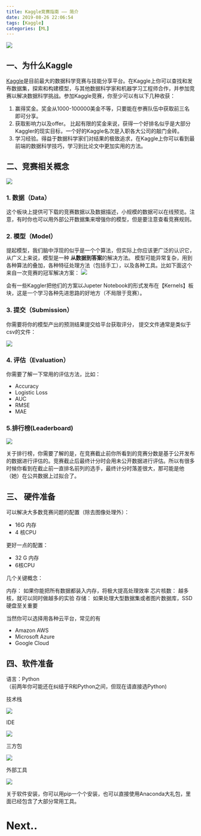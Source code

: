 ```yaml
---
title: Kaggle竞赛指南 —— 简介
date: 2019-08-26 22:06:54
tags: [Kaggle]
categories: [ML]
---
```



![](https://user-images.githubusercontent.com/1400357/91358191-4c7f5c00-e7ea-11ea-8329-29a5ef4661d6.png)



## 一、为什么Kaggle

[Kaggle](https://www.kaggle.com/)是目前最大的数据科学竞赛与技能分享平台。在Kaggle上你可以查找和发布数据集，探索和构建模型，与其他数据科学家和机器学习工程师合作，并参加竞赛以解决数据科学挑战。参加Kaggle竞赛，你至少可以有以下几种收获：
<!--more-->

1. 赢得奖金。奖金从1000-100000美金不等，只要能在参赛队伍中获取前三名即可分享。
2. 获取影响力以及offer。 比起有限的奖金来说，获得一个好排名似乎是大部分Kaggler的现实目标，一个好的Kaggle名次是入职各大公司的敲门金砖。
3. 学习经验。得益于数据科学家们对结果的极致追求，在Kaggle上你可以看到最前端的数据科学技巧，学习到比论文中更加实用的方法。


## 二、竞赛相关概念

![](https://user-images.githubusercontent.com/1400357/91358246-6325b300-e7ea-11ea-85d5-a5aabcb6306c.png)



### 1. 数据（Data）

这个板块上提供可下载的竞赛数据以及数据描述，小规模的数据可以在线预览。注意，有时你也可以用外部公开数据集来增强你的模型，但是要注意查看竞赛规则。

### 2. 模型（Model）
提起模型，我们脑中浮现的似乎是一个个算法，但实际上你应该更广泛的认识它，从广义上来说，模型是一种 **从数据到答案**的解决方法。 模型可能异常复杂，用到各种算法的叠加，各种特征处理方法（包括手工），以及各种工具。比如下面这个来自一次竞赛的冠军解决方案：
![](https://user-images.githubusercontent.com/1400357/91358305-7c2e6400-e7ea-11ea-9ad8-030ddb61f089.png)


会有一些Kaggler把他们的方案以Jupeter Notebook的形式发布在【Kernels】板块，这是一个学习各种先进思路的好地方（不局限于竞赛）。

### 3. 提交（Submission）

你需要将你的模型产出的预测结果提交给平台获取评分， 提交文件通常是类似于csv的文件：

![](https://user-images.githubusercontent.com/1400357/91358341-8fd9ca80-e7ea-11ea-8621-2a82224f8623.png)

### 4. 评估（Evaluation）

你需要了解一下常用的评估方法，比如：

* Accuracy
* Logistic Loss
* AUC
* RMSE
* MAE

### 5.排行榜(Leaderboard)
![](https://user-images.githubusercontent.com/1400357/91358383-a3853100-e7ea-11ea-97de-8e9d92f1fe5f.png)

关于排行榜，你需要了解的是，在竞赛截止前你所看到的竞赛分数是基于公开发布的数据进行评估的。竞赛截止后最终计分时会用未公开数据进行评估。所以有很多时候你看到在截止前一直排名前列的选手，最终计分时落差很大，那可能是他（她）在公共数据上过拟合了。

## 三、 硬件准备

可以解决大多数竞赛问题的配置（除去图像处理外）：
- 16G 内存
- 4 核CPU

更好一点的配置：
- 32 G 内存
- 6核CPU

几个关键概念：

内存： 如果你能把所有数据都装入内存，将极大提高处理效率
芯片核数： 越多核，就可以同时做越多的实验
存储： 如果处理大型数据集或者图片数据库，SSD 硬盘至关重要

当然你可以选择用各种云平台，常见的有
*  Amazon AWS
*  Microsoft Azure
*  Google Cloud

## 四、软件准备

语言：Python    
（前两年你可能还在纠结于R和Python之间，但现在请直接选Python)

技术栈

![](https://user-images.githubusercontent.com/1400357/91358410-b435a700-e7ea-11ea-9a7b-b5d570cdea22.png)

IDE

![](https://user-images.githubusercontent.com/1400357/91358441-c31c5980-e7ea-11ea-959c-a76799534598.png)

三方包

![](https://user-images.githubusercontent.com/1400357/91358478-d29ba280-e7ea-11ea-9fac-809c25c61c0b.png)

外部工具

![](https://user-images.githubusercontent.com/1400357/91358505-ddeece00-e7ea-11ea-8e75-46485c53d292.png)

关于软件安装，你可以用pip一个个安装，也可以直接使用Anaconda大礼包，里面已经包含了大部分常用工具。


# Next..

<!--  [Kaggle 参赛指南（二） —— 主流机器学习算法回顾 ](https://www.jianshu.com/p/13e5f72d47ef)

[Kaggle 参赛指南（三）-- 数据预处理](https://www.jianshu.com/p/d882c2dd6520)

[Kaggle参赛指南（四）—— 探索性数据分析](https://www.jianshu.com/p/41a871fb4a2b)
[Kaggle参赛指南（五）—— 问题求解套路](https://www.jianshu.com/p/f012d449e075) -->